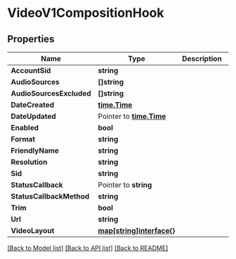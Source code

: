 # VideoV1CompositionHook

## Properties

Name | Type | Description | Notes
------------ | ------------- | ------------- | -------------
**AccountSid** | **string** |  | [optional] 
**AudioSources** | **[]string** |  | [optional] 
**AudioSourcesExcluded** | **[]string** |  | [optional] 
**DateCreated** | [**time.Time**](time.Time.md) |  | [optional] 
**DateUpdated** | Pointer to [**time.Time**](time.Time.md) |  | [optional] 
**Enabled** | **bool** |  | [optional] 
**Format** | **string** |  | [optional] 
**FriendlyName** | **string** |  | [optional] 
**Resolution** | **string** |  | [optional] 
**Sid** | **string** |  | [optional] 
**StatusCallback** | Pointer to **string** |  | [optional] 
**StatusCallbackMethod** | **string** |  | [optional] 
**Trim** | **bool** |  | [optional] 
**Url** | **string** |  | [optional] 
**VideoLayout** | [**map[string]interface{}**](.md) |  | [optional] 

[[Back to Model list]](../README.md#documentation-for-models) [[Back to API list]](../README.md#documentation-for-api-endpoints) [[Back to README]](../README.md)


